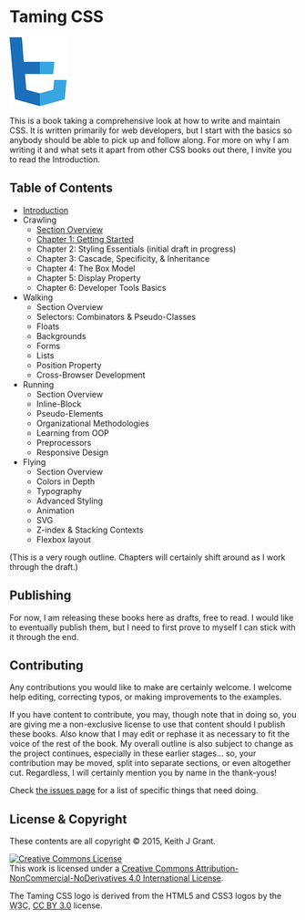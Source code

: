 # Taming CSS

<img src="logo.png"/>

 This is a book taking a comprehensive look at how to write and maintain CSS.  It is written primarily for web developers, but I start with the basics so anybody should be able to pick up and follow along.  For more on why I am writing it and what sets it apart from other CSS books out there, I invite you to read the Introduction.

## Table of Contents

* [Introduction](introduction.md)
* Crawling
  * [Section Overview](Crawling/overview.md)
  * [Chapter 1: Getting Started](Crawling/chapter1.md)
  * Chapter 2: Styling Essentials (initial draft in progress)
  * Chapter 3: Cascade, Specificity, & Inheritance
  * Chapter 4: The Box Model
  * Chapter 5: Display Property
  * Chapter 6: Developer Tools Basics
* Walking
  * Section Overview
  * Selectors: Combinators & Pseudo-Classes
  * Floats
  * Backgrounds
  * Forms
  * Lists
  * Position Property
  * Cross-Browser Development
* Running
  * Section Overview
  * Inline-Block
  * Pseudo-Elements
  * Organizational Methodologies
  * Learning from OOP
  * Preprocessors
  * Responsive Design
* Flying
  * Section Overview
  * Colors in Depth
  * Typography
  * Advanced Styling
  * Animation
  * SVG
  * Z-index & Stacking Contexts
  * Flexbox layout

(This is a very rough outline.  Chapters will certainly shift around as I work through the draft.)

## Publishing

For now, I am releasing these books here as drafts, free to read.  I would like to eventually publish them, but I need to first prove to myself I can stick with it through the end.

## Contributing

Any contributions you would like to make are certainly welcome.  I welcome help editing, correcting typos, or making improvements to the examples.

If you have content to contribute, you may, though note that in doing so, you are giving me a non-exclusive license to use that content should I publish these books.  Also know that I may edit or rephase it as necessary to fit the voice of the rest of the book.  My overall outline is also subject to change as the project continues, especially in these earlier stages... so, your contribution may be moved, split into separate sections, or even altogether cut.  Regardless, I will certainly mention you by name in the thank-yous!

Check [the issues page](issues.md) for a list of specific things that need doing.

## License & Copyright

These contents are all copyright &copy; 2015, Keith J Grant.

<a rel="license" href="http://creativecommons.org/licenses/by-nc-nd/4.0/"><img alt="Creative Commons License" style="border-width:0" src="https://i.creativecommons.org/l/by-nc-nd/4.0/88x31.png" /></a><br />This work is licensed under a <a rel="license" href="http://creativecommons.org/licenses/by-nc-nd/4.0/">Creative Commons Attribution-NonCommercial-NoDerivatives 4.0 International License</a>.

The Taming CSS logo is derived from the HTML5 and CSS3 logos by the <abbr title="World Wide Web Consortium">W3C</abbr>, <a href="http://creativecommons.org/licenses/by/3.0/">CC BY 3.0</a> license.
